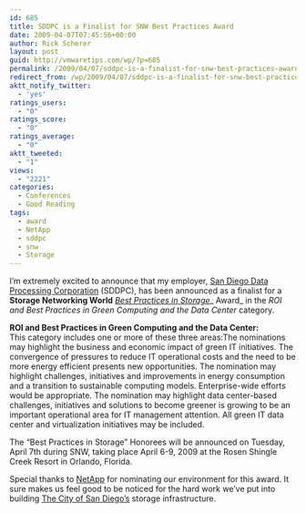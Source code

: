 ```yaml
---
id: 685
title: SDDPC is a Finalist for SNW Best Practices Award
date: 2009-04-07T07:45:56+00:00
author: Rick Scherer
layout: post
guid: http://vmwaretips.com/wp/?p=685
permalink: /2009/04/07/sddpc-is-a-finalist-for-snw-best-practices-award/
redirect_from: /wp/2009/04/07/sddpc-is-a-finalist-for-snw-best-practices-award/
aktt_notify_twitter:
  - 'yes'
ratings_users:
  - "0"
ratings_score:
  - "0"
ratings_average:
  - "0"
aktt_tweeted:
  - "1"
views:
  - "2221"
categories:
  - Conferences
  - Good Reading
tags:
  - award
  - NetApp
  - sddpc
  - snw
  - Storage
---
```

I&#8217;m extremely excited to announce that my employer, <a href="http://www.sddpc.org/" target="_blank">San Diego Data Processing Corporation</a> (SDDPC), has been announced as a finalist for a **Storage Networking World** _<a href="http://www.snwusa.com/awards.aspx" target="_blank">Best Practices in Storage</a>__ Award_ in the _ROI and Best Practices in Green Computing and the Data Center_ category.

<p class="MsoNormal">
  <strong>ROI and Best Practices in Green Computing and the Data Center:</strong> <br /> This category includes one or more of these three areas:The nominations may highlight the business and economic impact of green IT initiatives. The convergence of pressures to reduce IT operational costs and the need to be more energy efficient presents new opportunities. The nomination may highlight challenges, initiatives and improvements in energy consumption and a transition to sustainable computing models. Enterprise-wide efforts would be appropriate. The nomination may highlight data center-based challenges, initiatives and solutions to become greener is growing to be an important operational area for IT management attention. All green IT data center and virtualization initiatives may be included. 
</p>

The “Best Practices in Storage” Honorees will be announced on Tuesday, April 7th during SNW, taking place April 6-9, 2009 at the Rosen Shingle Creek Resort in Orlando, Florida.  

Special thanks to <a href="http://www.netapp.com/" target="_blank">NetApp</a> for nominating our environment for this award. It sure makes us feel good to be noticed for the hard work we&#8217;ve put into building <a href="http://www.sandiego.gov" target="_blank">The City of San Diego&#8217;s</a> storage infrastructure.